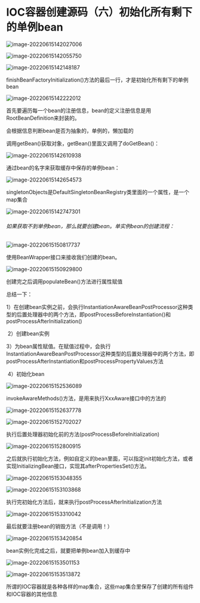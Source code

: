 # IOC容器创建源码（六）初始化所有剩下的单例bean

![image-20220615142027006](C:\Users\HP\AppData\Roaming\Typora\typora-user-images\image-20220615142027006.png)

![image-20220615142055750](C:\Users\HP\AppData\Roaming\Typora\typora-user-images\image-20220615142055750.png)

![image-20220615142148187](C:\Users\HP\AppData\Roaming\Typora\typora-user-images\image-20220615142148187.png)

finishBeanFactoryInitialization()方法的最后一行，才是初始化所有剩下的单例bean

![image-20220615142222012](C:\Users\HP\AppData\Roaming\Typora\typora-user-images\image-20220615142222012.png)

首先要遍历每一个bean的注册信息，bean的定义注册信息是用RootBeanDefinition来封装的。

会根据信息判断bean是否为抽象的，单例的，懒加载的

调用getBean()获取对象，getBean()里面又调用了doGetBean()：

![image-20220615142610938](C:\Users\HP\AppData\Roaming\Typora\typora-user-images\image-20220615142610938.png)

通过bean的名字来获取缓存中保存的单例bean：

![image-20220615142654573](C:\Users\HP\AppData\Roaming\Typora\typora-user-images\image-20220615142654573.png)

singletonObjects是DefaultSingletonBeanRegistry类里面的一个属性，是一个map集合

![image-20220615142747301](C:\Users\HP\AppData\Roaming\Typora\typora-user-images\image-20220615142747301.png)

###### 如果获取不到单例bean，那么就要创建bean。单实例bean的创建流程：

![image-20220615150817737](C:\Users\HP\AppData\Roaming\Typora\typora-user-images\image-20220615150817737.png)

使用BeanWrapper接口来接收我们创建的bean。

![image-20220615150929800](C:\Users\HP\AppData\Roaming\Typora\typora-user-images\image-20220615150929800.png)

创建完之后调用populateBean()方法进行属性赋值

总结一下：

​	1）在创建bean实例之前，会执行InstantiationAwareBeanPostProcessor这种类型的后置处理器中的两个方法，即postProcessBeforeInstantiation()和postProcessAfterInitialization()

​	2）创建bean实例

​	3）为bean属性赋值。在赋值过程中，会执行InstantiationAwareBeanPostProcessor这种类型的后置处理器中的两个方法，即postProcessAfterInstantiation和postProcessPropertyValues方法

​	4）初始化bean

![image-20220615152536089](C:\Users\HP\AppData\Roaming\Typora\typora-user-images\image-20220615152536089.png)

invokeAwareMethods()方法，是用来执行XxxAware接口中的方法的

![image-20220615152637778](C:\Users\HP\AppData\Roaming\Typora\typora-user-images\image-20220615152637778.png)

![image-20220615152702027](C:\Users\HP\AppData\Roaming\Typora\typora-user-images\image-20220615152702027.png)

执行后置处理器初始化前的方法(postProcessBeforeInitialization)

![image-20220615152800915](C:\Users\HP\AppData\Roaming\Typora\typora-user-images\image-20220615152800915.png)

之后就执行初始化方法，例如自定义的bean里面，可以指定init初始化方法，或者实现InitializingBean接口，实现其afterPropertiesSet()方法。

![image-20220615153048355](C:\Users\HP\AppData\Roaming\Typora\typora-user-images\image-20220615153048355.png)

![image-20220615153103868](C:\Users\HP\AppData\Roaming\Typora\typora-user-images\image-20220615153103868.png)

执行完初始化方法后，就来执行postProcessAfterInitialization方法

![image-20220615153310042](C:\Users\HP\AppData\Roaming\Typora\typora-user-images\image-20220615153310042.png)

最后就要注册bean的销毁方法（不是调用！）

![image-20220615153420854](C:\Users\HP\AppData\Roaming\Typora\typora-user-images\image-20220615153420854.png)

bean实例化完成之后，就要把单例bean加入到缓存中

![image-20220615153501153](C:\Users\HP\AppData\Roaming\Typora\typora-user-images\image-20220615153501153.png)

![image-20220615153513872](C:\Users\HP\AppData\Roaming\Typora\typora-user-images\image-20220615153513872.png)

所谓的IOC容器就是各种各样的map集合，这些map集合里保存了创建的所有组件和IOC容器的其他信息